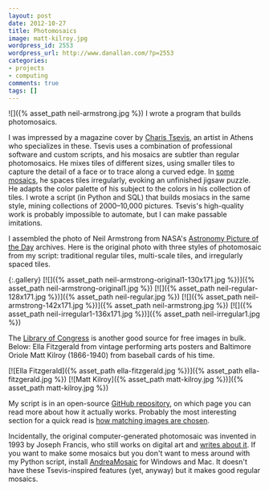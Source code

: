 ```yaml
---
layout: post
date: 2012-10-27
title: Photomosaics
image: matt-kilroy.jpg
wordpress_id: 2553
wordpress_url: http://www.danallan.com/?p=2553
categories:
- projects
- computing
comments: true
tags: []
---
```

![]({% asset_path neil-armstrong.jpg %})
I wrote a program that builds photomosaics.

I was impressed by a magazine cover by [Charis Tsevis](http://www.flickr.com/photos/tsevis/), an artist in Athens who specializes in these. Tsevis uses a combination of professional software and custom scripts, and his mosaics are subtler than regular photomosaics. He mixes tiles of different sizes, using smaller tiles to capture the detail of a face or to trace along a curved edge. In [some mosaics](http://www.flickr.com/photos/tsevis/7985477322/in/set-72157622661792616), he spaces tiles irregularly, evoking an unfinished jigsaw puzzle. He adapts the color palette of his subject to the colors in his collection of tiles. I wrote a script (in Python and SQL) that builds mosiacs in the same style, mining collections of 2000–10,000 pictures. Tsevis's high-quality work is probably impossible to automate, but I can make passable imitations.

I assembled the photo of Neil Armstrong from NASA's [Astronomy Picture of the Day](http://apod.nasa.gov/apod/) archives. Here is the original photo with three styles of photomosaic from my script: traditional regular tiles, multi-scale tiles, and irregularly spaced tiles.

{:.gallery}
[![]({% asset_path neil-armstrong-original1-130x171.jpg %})]({% asset_path neil-armstrong-original1.jpg %})
[![]({% asset_path neil-regular-128x171.jpg %})]({% asset_path neil-regular.jpg %})
[![]({% asset_path neil-armstrong-142x171.jpg %})]({% asset_path neil-armstrong.jpg %})
[![]({% asset_path neil-irregular1-136x171.jpg %})]({% asset_path neil-irregular1.jpg %})


The [Library of Congress](http://www.loc.gov/pictures/) is another good source for free images in bulk. Below: Ella Fitzgerald from vintage performing arts posters and Baltimore Oriole Matt Kilroy (1866-1940) from baseball cards of his time.

[![Ella Fitzgerald]({% asset_path ella-fitzgerald.jpg %})]({% asset_path ella-fitzgerald.jpg %})
[![Matt Kilroy]({% asset_path matt-kilroy.jpg %})]({% asset_path matt-kilroy.jpg %})

My script is in an open-source [GitHub repository](https://github.com/danielballan/photomosaic/), on which page you can read more about how it actually works. Probably the most interesting section for a quick read is [how matching images are chosen](https://github.com/danielballan/photomosaic/#tile-matching-and-repetition).

Incidentally, the original computer-generated photomosaic was invented in 1993 by Joseph Francis, who still works on digital art and [writes about it](http://www.digitalartform.com/). If you want to make some mosaics but you don't want to mess around with my Python script, install [AndreaMosaic](http://www.andreaplanet.com/andreamosaic/download/) for Windows and Mac. It doesn't have these Tsevis-inspired features (yet, anyway) but it makes good regular mosaics.
